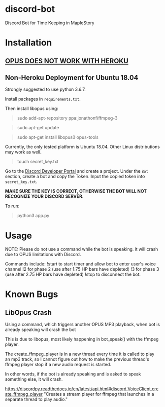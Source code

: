 # discord-bot
Discord Bot for Time Keeping in MapleStory

# Installation
## [OPUS DOES NOT WORK WITH HEROKU](https://stackoverflow.com/questions/53074580/discord-py-opus-heroku-issues)

## Non-Heroku Deployment for Ubuntu 18.04
Strongly suggested to use python 3.6.7.

Install packages in `requirements.txt`.

Then install libopus using:
> sudo add-apt-repository ppa:jonathonf/ffmpeg-3

> sudo apt-get update

> sudo apt-get install libopus0 opus-tools

Currently, the only tested platform is Ubuntu 18.04. Other Linux distributions may work as well.

> touch secret_key.txt

Go to the [Discord Developer Portal](https://discordapp.com/developers/applications/) and create a project.
Under the `Bot` section, create a bot and copy the Token.
Input the copied token into `secret_key.txt`.

**MAKE SURE THE KEY IS CORRECT, OTHERWISE THE BOT WILL NOT RECOGNIZE YOUR DISCORD SERVER.**

To run:
> python3 app.py

# Usage
NOTE: Please do not use a command while the bot is speaking. It will crash due to OPUS limitations with Discord.

Commands include:
!start to start timer and allow bot to enter user's voice channel
!2 for phase 2 (use after 1.75 HP bars have depleted)
!3 for phase 3 (use after 2.75 HP bars have depleted)
!stop to disconnect the bot.

# Known Bugs
## LibOpus Crash
Using a command, which triggers another OPUS MP3 playback, when bot is already speaking will crash the bot

This is due to libopus, most likely happening in bot_speak() with the ffmpeg player.

The create_ffmpeg_player is in a new thread every time it is called to play an mp3 track, so I cannot figure out
how to make the previous thread's ffmpeg player stop if a new audio request is started.

In other words, if the bot is already speaking and is asked to speak something else, it will crash.

https://discordpy.readthedocs.io/en/latest/api.html#discord.VoiceClient.create_ffmpeg_player
"Creates a stream player for ffmpeg that launches in a separate thread to play audio."
